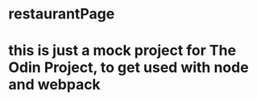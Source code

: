 # restaurantPage
# this is just a mock project for The Odin Project, to get used with node and webpack
